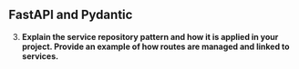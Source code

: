 ## FastAPI and Pydantic

3. **Explain the service repository pattern and how it is applied in your project. Provide an example of how routes are managed and linked to services.**